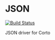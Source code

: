 # JSON

[![Build Status](https://travis-ci.org/cortoproject/json.svg?branch=master)](https://travis-ci.org/cortoproject/driver-fmt-json.svg?branch=master)

JSON driver for Corto
